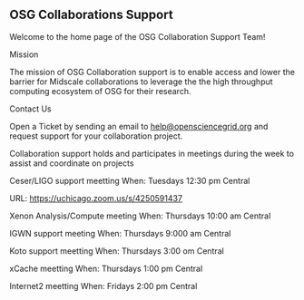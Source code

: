 ## OSG Collaborations Support

Welcome to the home page of the OSG Collaboration Support Team!

Mission

The mission of OSG Collaboration support is to enable access and lower the barrier for Midscale collaborations to leverage the
the high throughput computing ecosystem of OSG for their research.

Contact Us

Open a Ticket by sending an email to help@opensciencegrid.org and request support for your collaboration project.

Collaboration support holds and participates in meetings during the week to assist and coordinate on projects

Ceser/LIGO support meetting
When: Tuesdays 12:30 pm Central

URL: https://uchicago.zoom.us/s/4250591437

Xenon Analysis/Compute meeting
When: Thursdays 10:00 am Central

IGWN support meeting
When: Thursdays 9:000 am Central

Koto support meetting
When: Thursdays 3:00 om Central

xCache meetting 
When: Thursdays 1:00 pm Central

Internet2 meetting
When: Fridays 2:00 pm Central
